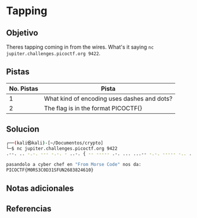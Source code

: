 # Tapping

## Objetivo
Theres tapping coming in from the wires. What's it saying `nc jupiter.challenges.picoctf.org 9422`.

## Pistas

| No. Pistas | Pista                                       |
| ---------- | ------------------------------------------- |
| 1          | What kind of encoding uses dashes and dots? |
| 2          | The flag is in the format PICOCTF{}         |


## Solucion
```bash
┌──(kali㉿kali)-[~/Documentos/crypto]
└─$ nc jupiter.challenges.picoctf.org 9422  
.--. .. -.-. --- -.-. - ..-. { -- ----- .-. ... ...-- -.-. ----- -.. ...-- .---- ... ..-. ..- -. ..--- -.... ---.. ...-- ---.. ..--- ....- -.... .---- ----- } 

pasandolo a cyber chef en "From Morse Code" nos da:
PICOCTF{M0RS3C0D31SFUN2683824610}
```

## Notas adicionales

## Referencias